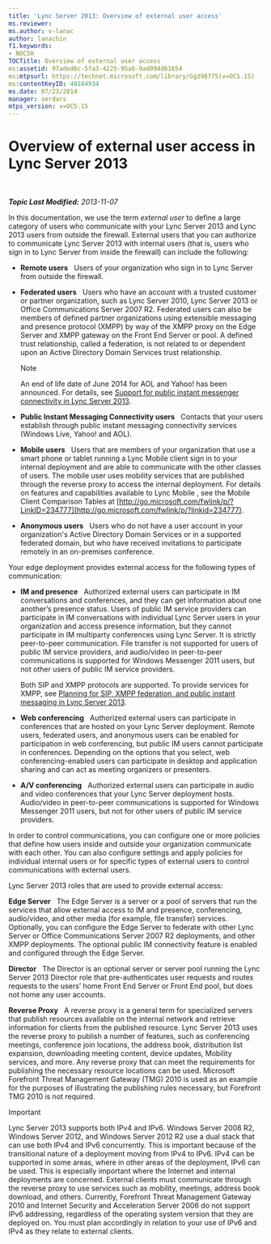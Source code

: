 ```yaml
---
title: 'Lync Server 2013: Overview of external user access'
ms.reviewer: 
ms.author: v-lanac
author: lanachin
f1.keywords:
- NOCSH
TOCTitle: Overview of external user access
ms:assetid: 97aded6c-5fa3-4225-95a6-9ad094d61654
ms:mtpsurl: https://technet.microsoft.com/library/Gg398775(v=OCS.15)
ms:contentKeyID: 48184934
ms.date: 07/23/2014
manager: serdars
mtps_version: v=OCS.15
---
```


<div data-xmlns="http://www.w3.org/1999/xhtml">

<div class="topic" data-xmlns="http://www.w3.org/1999/xhtml" data-msxsl="urn:schemas-microsoft-com:xslt" data-cs="http://msdn.microsoft.com/en-us/">

<div data-asp="http://msdn2.microsoft.com/asp">

# Overview of external user access in Lync Server 2013

</div>

<div id="mainSection">

<div id="mainBody">

<span> </span>

_**Topic Last Modified:** 2013-11-07_

In this documentation, we use the term *external user* to define a large category of users who communicate with your Lync Server 2013 and Lync 2013 users from outside the firewall. External users that you can authorize to communicate Lync Server 2013 with internal users (that is, users who sign in to Lync Server from inside the firewall) can include the following:

  - **Remote users**   Users of your organization who sign in to Lync Server from outside the firewall.

  - **Federated users**   Users who have an account with a trusted customer or partner organization, such as Lync Server 2010, Lync Server 2013 or Office Communications Server 2007 R2. Federated users can also be members of defined partner organizations using extensible messaging and presence protocol (XMPP) by way of the XMPP proxy on the Edge Server and XMPP gateway on the Front End Server or pool. A defined trust relationship, called a federation, is not related to or dependent upon an Active Directory Domain Services trust relationship.
    
    <div>
    

    > [!NOTE]  
    > An end of life date of June 2014 for AOL and Yahoo! has been announced. For details, see <A href="lync-server-2013-support-for-public-instant-messenger-connectivity.md">Support for public instant messenger connectivity in Lync Server 2013</A>.

    
    </div>

  - **Public Instant Messaging Connectivity users**   Contacts that your users establish through public instant messaging connectivity services (Windows Live, Yahoo\! and AOL).

  - **Mobile users**   Users that are members of your organization that use a smart phone or tablet running a Lync Mobile client sign in to your internal deployment and are able to communicate with the other classes of users. The mobile user uses mobility services that are published through the reverse proxy to access the internal deployment. For details on features and capabilities available to Lync Mobile , see the Mobile Client Comparison Tables at [http://go.microsoft.com/fwlink/p/?LinkID=234777](http://go.microsoft.com/fwlink/p/?linkid=234777).

  - **Anonymous users**   Users who do not have a user account in your organization's Active Directory Domain Services or in a supported federated domain, but who have received invitations to participate remotely in an on-premises conference.

Your edge deployment provides external access for the following types of communication:

  - **IM and presence**   Authorized external users can participate in IM conversations and conferences, and they can get information about one another’s presence status. Users of public IM service providers can participate in IM conversations with individual Lync Server users in your organization and access presence information, but they cannot participate in IM multiparty conferences using Lync Server. It is strictly peer-to-peer communication. File transfer is not supported for users of public IM service providers, and audio/video in peer-to-peer communications is supported for Windows Messenger 2011 users, but not other users of public IM service providers.
    
    Both SIP and XMPP protocols are supported. To provide services for XMPP, see [Planning for SIP, XMPP federation, and public instant messaging in Lync Server 2013](lync-server-2013-planning-for-sip-xmpp-federation-and-public-instant-messaging.md).

  - **Web conferencing**   Authorized external users can participate in conferences that are hosted on your Lync Server deployment. Remote users, federated users, and anonymous users can be enabled for participation in web conferencing, but public IM users cannot participate in conferences. Depending on the options that you select, web conferencing-enabled users can participate in desktop and application sharing and can act as meeting organizers or presenters.

  - **A/V conferencing**   Authorized external users can participate in audio and video conferences that your Lync Server deployment hosts. Audio/video in peer-to-peer communications is supported for Windows Messenger 2011 users, but not for other users of public IM service providers.

In order to control communications, you can configure one or more policies that define how users inside and outside your organization communicate with each other. You can also configure settings and apply policies for individual internal users or for specific types of external users to control communications with external users.

Lync Server 2013 roles that are used to provide external access:

**Edge Server**   The Edge Server is a server or a pool of servers that run the services that allow external access to IM and presence, conferencing, audio/video, and other media (for example, file transfer) services. Optionally, you can configure the Edge Server to federate with other Lync Server or Office Communications Server 2007 R2 deployments, and other XMPP deployments. The optional public IM connectivity feature is enabled and configured through the Edge Server.

**Director**   The Director is an optional server or server pool running the Lync Server 2013 Director role that pre-authenticates user requests and routes requests to the users’ home Front End Server or Front End pool, but does not home any user accounts.

**Reverse Proxy**   A reverse proxy is a general term for specialized servers that publish resources available on the internal network and retrieve information for clients from the published resource. Lync Server 2013 uses the reverse proxy to publish a number of features, such as conferencing meetings, conference join locations, the address book, distribution list expansion, downloading meeting content, device updates, Mobility services, and more. Any reverse proxy that can meet the requirements for publishing the necessary resource locations can be used. Microsoft Forefront Threat Management Gateway (TMG) 2010 is used as an example for the purposes of illustrating the publishing rules necessary, but Forefront TMG 2010 is not required.

<div>


> [!IMPORTANT]  
> Lync Server 2013 supports both IPv4 and IPv6. Windows Server&nbsp;2008&nbsp;R2, Windows Server 2012, and Windows Server 2012 R2 use a dual stack that can use both IPv4 and IPv6 concurrently. This is important because of the transitional nature of a deployment moving from IPv4 to IPv6. IPv4 can be supported in some areas, where in other areas of the deployment, IPv6 can be used. This is especially important where the Internet and internal deployments are concerned. External clients must communicate through the reverse proxy to use services such as mobility, meetings, address book download, and others. Currently, Forefront Threat Management Gateway 2010 and Internet Security and Acceleration Server 2006 do not support IPv6 addressing, regardless of the operating system version that they are deployed on. You must plan accordingly in relation to your use of IPv6 and IPv4 as they relate to external clients.



</div>

</div>

<span> </span>

</div>

</div>

</div>

